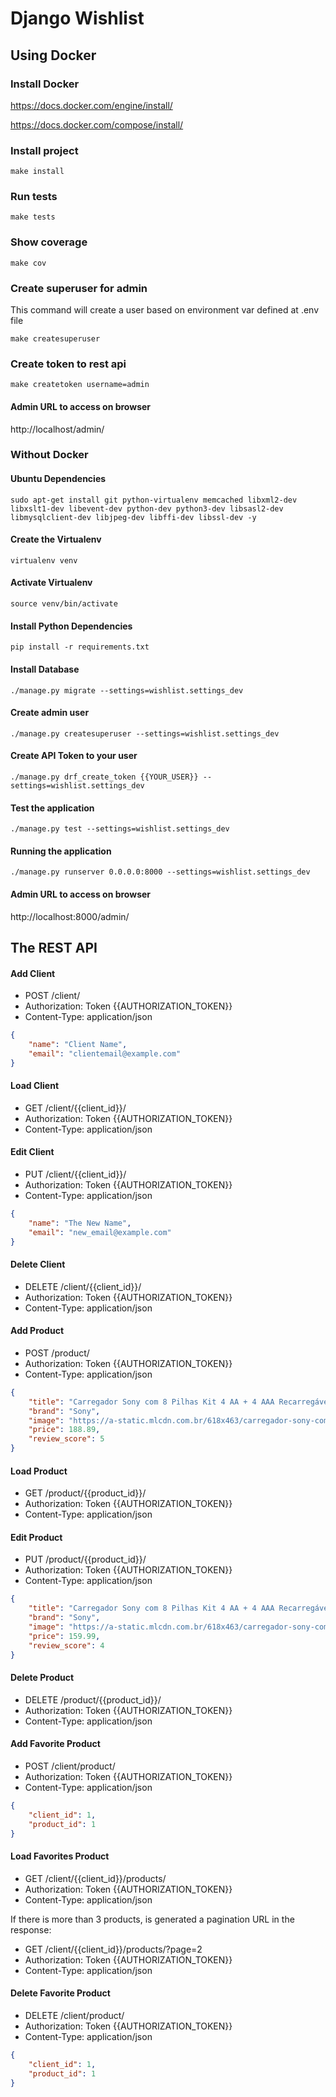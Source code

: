 # Django Wishlist

## Using Docker

### Install Docker

https://docs.docker.com/engine/install/

https://docs.docker.com/compose/install/

### Install project
```commandline
make install
```

### Run tests
```commandline
make tests
```

### Show coverage
```commandline
make cov
```

### Create superuser for admin
This command will create a user based on environment var defined at .env file
```commandline
make createsuperuser
```

### Create token to rest api
```commandline
make createtoken username=admin
```

#### Admin URL to access on browser
http://localhost/admin/

### Without Docker

#### Ubuntu Dependencies
```commandline
sudo apt-get install git python-virtualenv memcached libxml2-dev libxslt1-dev libevent-dev python-dev python3-dev libsasl2-dev libmysqlclient-dev libjpeg-dev libffi-dev libssl-dev -y
```

#### Create the Virtualenv
```commandline
virtualenv venv
```

#### Activate Virtualenv
```commandline
source venv/bin/activate
```

#### Install Python Dependencies

```commandline
pip install -r requirements.txt
```

#### Install Database

```commandline
./manage.py migrate --settings=wishlist.settings_dev
```

#### Create admin user

```commandline
./manage.py createsuperuser --settings=wishlist.settings_dev
```

#### Create API Token to your user

```commandline
./manage.py drf_create_token {{YOUR_USER}} --settings=wishlist.settings_dev
```

#### Test the application

```commandline
./manage.py test --settings=wishlist.settings_dev
```

#### Running the application

```commandline
./manage.py runserver 0.0.0.0:8000 --settings=wishlist.settings_dev
```

#### Admin URL to access on browser
http://localhost:8000/admin/

## The REST API

#### Add Client
- POST /client/
- Authorization: Token {{AUTHORIZATION_TOKEN}}
- Content-Type: application/json
```json
{
    "name": "Client Name",
    "email": "clientemail@example.com"
}
```

#### Load Client
- GET /client/{{client_id}}/
- Authorization: Token {{AUTHORIZATION_TOKEN}}
- Content-Type: application/json

#### Edit Client
- PUT /client/{{client_id}}/
- Authorization: Token {{AUTHORIZATION_TOKEN}}
- Content-Type: application/json
```json
{
    "name": "The New Name",
    "email": "new_email@example.com"
}
```

#### Delete Client
- DELETE /client/{{client_id}}/
- Authorization: Token {{AUTHORIZATION_TOKEN}}
- Content-Type: application/json

#### Add Product
- POST /product/
- Authorization: Token {{AUTHORIZATION_TOKEN}}
- Content-Type: application/json
```json
{
    "title": "Carregador Sony com 8 Pilhas Kit 4 AA + 4 AAA Recarregável",
    "brand": "Sony",
    "image": "https://a-static.mlcdn.com.br/618x463/carregador-sony-com-8-pilhas-kit-4-aa-4-aaa-recarregavel/vitrinedosimportados/26386/e402cd8f4e0e0a24ed2f43d0896370fd.jpg",
    "price": 188.89,
    "review_score": 5
}

```
#### Load Product
- GET /product/{{product_id}}/
- Authorization: Token {{AUTHORIZATION_TOKEN}}
- Content-Type: application/json

#### Edit Product
- PUT /product/{{product_id}}/
- Authorization: Token {{AUTHORIZATION_TOKEN}}
- Content-Type: application/json
```json
{
    "title": "Carregador Sony com 8 Pilhas Kit 4 AA + 4 AAA Recarregável",
    "brand": "Sony",
    "image": "https://a-static.mlcdn.com.br/618x463/carregador-sony-com-8-pilhas-kit-4-aa-4-aaa-recarregavel/vitrinedosimportados/26386/e402cd8f4e0e0a24ed2f43d0896370fd.jpg",
    "price": 159.99,
    "review_score": 4
}
```

#### Delete Product
- DELETE /product/{{product_id}}/
- Authorization: Token {{AUTHORIZATION_TOKEN}}
- Content-Type: application/json

#### Add Favorite Product
- POST /client/product/
- Authorization: Token {{AUTHORIZATION_TOKEN}}
- Content-Type: application/json
```json
{
    "client_id": 1,
    "product_id": 1
}
```

#### Load Favorites Product
- GET /client/{{client_id}}/products/
- Authorization: Token {{AUTHORIZATION_TOKEN}}
- Content-Type: application/json

If there is more than 3 products, is generated a pagination URL in the response:
- GET /client/{{client_id}}/products/?page=2
- Authorization: Token {{AUTHORIZATION_TOKEN}}
- Content-Type: application/json


#### Delete Favorite Product
- DELETE /client/product/
- Authorization: Token {{AUTHORIZATION_TOKEN}}
- Content-Type: application/json
```json
{
    "client_id": 1,
    "product_id": 1
}
```
